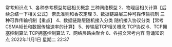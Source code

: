 常考知识点 1、各种参考模型每层相关概念 三种网络模型 2、物理层相关计算【后续总结一下相关公式】 奈氏准则和香农定理 3、数据链路层三种可靠传输机制 三种可靠传输机制【重点】 4、数据链路层随机接入分类 随机接入协议分类【常考CSMA帧长和数据传输速率的计算】
5、传输层TCP相关概念 TCP协议 6、TCP拥塞控制算法 TCP拥塞控制算法 7、网络层路由聚合 8、各报⽂常考内容 背诵知识点 2022年11月1日 星期二 22:37